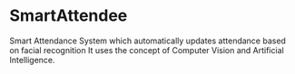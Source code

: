# SmartAttendee
Smart Attendance System which automatically updates attendance based on facial recognition
It uses the concept of Computer Vision and Artificial Intelligence.

